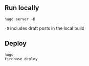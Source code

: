 ## Run locally

```
hugo server -D
```

`-D` includes draft posts in the local build

## Deploy

```
hugo
firebase deploy
```
